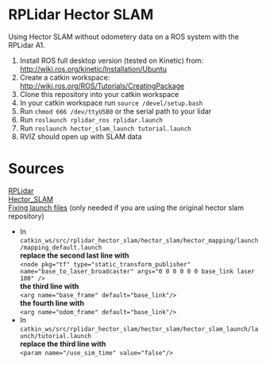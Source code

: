 # RPLidar Hector SLAM
Using Hector SLAM without odometery data on a ROS system with the RPLidar A1.

1. Install ROS full desktop version (tested on Kinetic) from: http://wiki.ros.org/kinetic/Installation/Ubuntu
2. Create a catkin workspace: http://wiki.ros.org/ROS/Tutorials/CreatingPackage
3. Clone this repository into your catkin workspace
4. In your catkin workspace run `source /devel/setup.bash`
5. Run `chmod 666 /dev/ttyUSB0` or the serial path to your lidar
6. Run `roslaunch rplidar_ros rplidar.launch`
7. Run `roslaunch hector_slam_launch tutorial.launch`
8. RVIZ should open up with SLAM data

# Sources
[RPLidar](https://github.com/robopeak/rplidar_ros)<br />
[Hector_SLAM](https://github.com/tu-darmstadt-ros-pkg/hector_slam)<br />
[Fixing launch files](https://hackaday.io/project/7284-oscar-omni-service-cooperative-assistant-robot/log/26164-first-foray-into-ros) (only needed if you are using the original hector slam repository)
- In `catkin_ws/src/rplidar_hector_slam/hector_slam/hector_mapping/launch/mapping_default.launch` <br />
__replace the second last line with__ <br />
`<node pkg="tf" type="static_transform_publisher" name="base_to_laser_broadcaster" args="0 0 0 0 0 0 base_link laser 100" />`<br />
__the third line with__<br />
`<arg name="base_frame" default="base_link"/>`<br />
__the fourth line with__<br />
`<arg name="odom_frame" default="base_link"/>`
- In `catkin_ws/src/rplidar_hector_slam/hector_slam/hector_slam_launch/launch/tutorial.launch` <br />
__replace the third line with__<br />
`<param name="/use_sim_time" value="false"/>`
